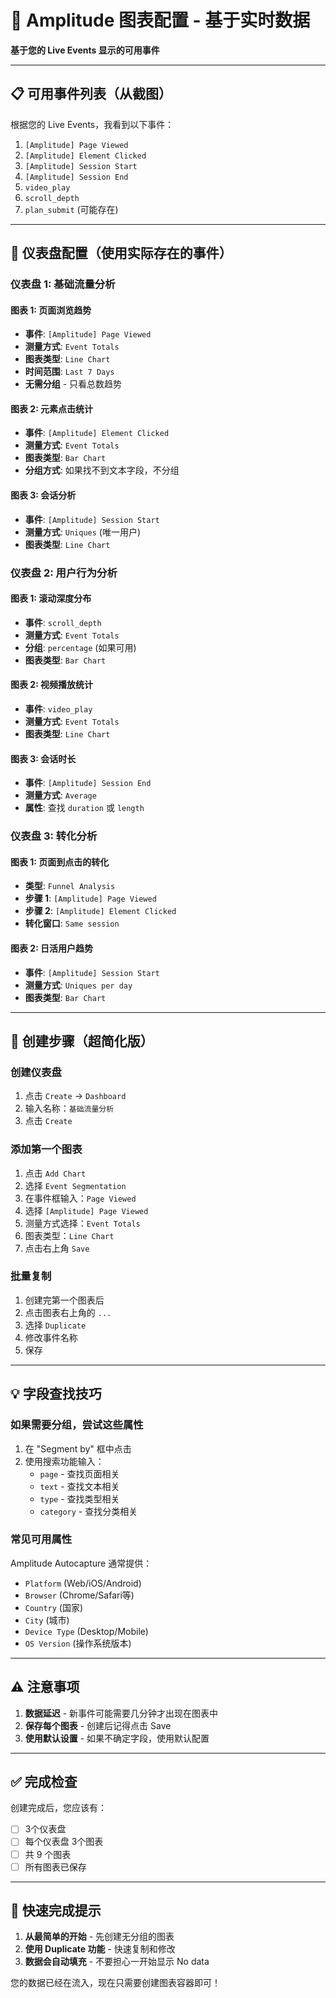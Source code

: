 # 🎯 Amplitude 图表配置 - 基于实时数据

**基于您的 Live Events 显示的可用事件**

---

## 📋 可用事件列表（从截图）

根据您的 Live Events，我看到以下事件：
1. `[Amplitude] Page Viewed`
2. `[Amplitude] Element Clicked`
3. `[Amplitude] Session Start`
4. `[Amplitude] Session End`
5. `video_play`
6. `scroll_depth`
7. `plan_submit` (可能存在)

---

## 🚀 仪表盘配置（使用实际存在的事件）

### 仪表盘 1: 基础流量分析

#### 图表 1: 页面浏览趋势
- **事件**: `[Amplitude] Page Viewed`
- **测量方式**: `Event Totals`
- **图表类型**: `Line Chart`
- **时间范围**: `Last 7 Days`
- **无需分组** - 只看总数趋势

#### 图表 2: 元素点击统计
- **事件**: `[Amplitude] Element Clicked`
- **测量方式**: `Event Totals`
- **图表类型**: `Bar Chart`
- **分组方式**: 如果找不到文本字段，不分组

#### 图表 3: 会话分析
- **事件**: `[Amplitude] Session Start`
- **测量方式**: `Uniques` (唯一用户)
- **图表类型**: `Line Chart`

### 仪表盘 2: 用户行为分析

#### 图表 1: 滚动深度分布
- **事件**: `scroll_depth`
- **测量方式**: `Event Totals`
- **分组**: `percentage` (如果可用)
- **图表类型**: `Bar Chart`

#### 图表 2: 视频播放统计
- **事件**: `video_play`
- **测量方式**: `Event Totals`
- **图表类型**: `Line Chart`

#### 图表 3: 会话时长
- **事件**: `[Amplitude] Session End`
- **测量方式**: `Average`
- **属性**: 查找 `duration` 或 `length`

### 仪表盘 3: 转化分析

#### 图表 1: 页面到点击的转化
- **类型**: `Funnel Analysis`
- **步骤 1**: `[Amplitude] Page Viewed`
- **步骤 2**: `[Amplitude] Element Clicked`
- **转化窗口**: `Same session`

#### 图表 2: 日活用户趋势
- **事件**: `[Amplitude] Session Start`
- **测量方式**: `Uniques per day`
- **图表类型**: `Bar Chart`

---

## 🔧 创建步骤（超简化版）

### 创建仪表盘
1. 点击 `Create` → `Dashboard`
2. 输入名称：`基础流量分析`
3. 点击 `Create`

### 添加第一个图表
1. 点击 `Add Chart`
2. 选择 `Event Segmentation`
3. 在事件框输入：`Page Viewed`
4. 选择 `[Amplitude] Page Viewed`
5. 测量方式选择：`Event Totals`
6. 图表类型：`Line Chart`
7. 点击右上角 `Save`

### 批量复制
1. 创建完第一个图表后
2. 点击图表右上角的 `...`
3. 选择 `Duplicate`
4. 修改事件名称
5. 保存

---

## 💡 字段查找技巧

### 如果需要分组，尝试这些属性
1. 在 "Segment by" 框中点击
2. 使用搜索功能输入：
   - `page` - 查找页面相关
   - `text` - 查找文本相关
   - `type` - 查找类型相关
   - `category` - 查找分类相关

### 常见可用属性
Amplitude Autocapture 通常提供：
- `Platform` (Web/iOS/Android)
- `Browser` (Chrome/Safari等)
- `Country` (国家)
- `City` (城市)
- `Device Type` (Desktop/Mobile)
- `OS Version` (操作系统版本)

---

## ⚠️ 注意事项

1. **数据延迟** - 新事件可能需要几分钟才出现在图表中
2. **保存每个图表** - 创建后记得点击 Save
3. **使用默认设置** - 如果不确定字段，使用默认配置

---

## ✅ 完成检查

创建完成后，您应该有：
- [ ] 3个仪表盘
- [ ] 每个仪表盘 3个图表
- [ ] 共 9 个图表
- [ ] 所有图表已保存

---

## 🎉 快速完成提示

1. **从最简单的开始** - 先创建无分组的图表
2. **使用 Duplicate 功能** - 快速复制和修改
3. **数据会自动填充** - 不要担心一开始显示 No data

您的数据已经在流入，现在只需要创建图表容器即可！
